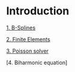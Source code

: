 # Introduction

[1. B-Splines](http://nbviewer.jupyter.org/github/ratnania/IGA-Python/blob/main/lessons/Chapter0/01_introduction_bsplines.ipynb)

[2. Finite Elements](http://nbviewer.jupyter.org/github/ratnania/IGA-Python/blob/main/lessons/Chapter0/02_introduction_fem.ipynb)

[3. Poisson solver](http://nbviewer.jupyter.org/github/ratnania/IGA-Python/blob/main/lessons/Chapter0/03_poisson.ipynb)

[4. Biharmonic equation]
